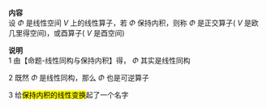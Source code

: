**内容**  
设 $\Phi$ 是线性空间 $V$ 上的线性算子，若 $\Phi$ 保持内积，则称 $\Phi$ 是正交算子( $V$ 是欧几里得空间)，或酉算子( $V$ 是酉空间)  
  
**说明**  
1 由【命题-线性同构与保持内积】得， $\Phi$ 其实是线性同构  
  
2 既然 $\Phi$ 是线性同构，那么 $\Phi$ 也是可逆算子  
  
3 给<mark>保持内积的线性变换</mark>起了一个名字  

